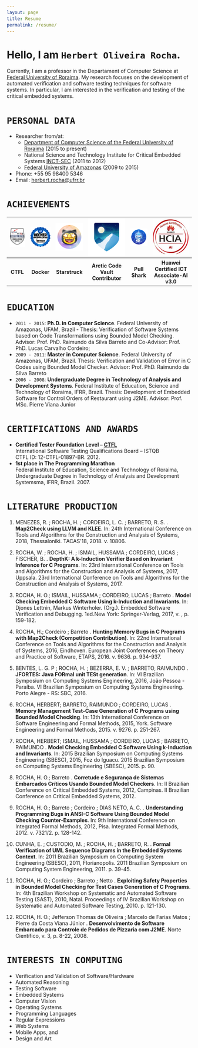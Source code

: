 ```yaml
---
layout: page
title: Resume
permalink: /resume/
---
```

# Hello, I am `Herbert Oliveira Rocha`.

Currently, I am a professor in the Departament of Computer Science at 
[Federal University of Roraima][ufrrdcc]. My research focuses on the development of automated verification and software testing techniques for software systems. In particular, I am interested in the verification and testing of the critical embedded systems. 

# `PERSONAL DATA`

- Researcher from/at:
    - [Department of Computer Science of the Federal University of Roraima](https://prismrr.github.io/) (2015 to present)
    - National Science and Technology Institute for Critical Embedded Systems [INCT-SEC](http://www.inct-sec.icmc.usp.br/en/) (2011 to 2012)
    - [Federal University of Amazonas](http://icomp.ufam.edu.br/index.php?lang=en) (2009 to 2015)
- Phone: +55 95 98400 5346
- Email: herbert.rocha@ufrr.br 

# `ACHIEVEMENTS`

<table>
  <tr>
    <th><a href=""><img src="/assets/achiviements/sign-FL.png" width="100" /></a></th>
    <th><a href="https://www.credential.net/081423e4-13fa-49f3-9953-337bec71589d"><img src="/assets/achiviements/docker.png" width="100" /></a></th>
    <th><a href="https://github.com/users/hbgit/achievements/pull-shark"><img src="/assets/achiviements/starstruck-default.png" width="100" /></a></th>
    <th><a href="https://github.com/users/hbgit/achievements/arctic-code-vault-contributor"><img src="/assets/achiviements/arctic-code-vault-contributor-default.png" width="100" /></a></th>
    <th><a href="https://github.com/users/hbgit/achievements/pull-shark"><img src="/assets/achiviements/pull-shark-default.png" width="100" /></a></th>
    <th><a href=""><img src="/assets/achiviements/ia_huawei.png" width="100" /></a></th>
  </tr>
  <tr>
    <th style="text-align: center; vertical-align: middle;">CTFL</th>
    <th style="text-align: center; vertical-align: middle;">Docker</th>
    <th style="text-align: center; vertical-align: middle;">Starstruck</th>
    <th style="width: 100px; text-align: center; vertical-align: middle;">Arctic Code Vault Contributor</th>
    <th style="text-align: center; vertical-align: middle;">Pull Shark</th>
    <th style="width: 100px; text-align: center; vertical-align: middle;">Huawei Certified ICT Associate-AI v3.0</th>
  </tr>
</table> 



# `EDUCATION`

- `2011 - 2015`: **Ph.D. in Computer Science**. Federal University of Amazonas, UFAM, Brazil - Thesis: Verification of Software Systems based on Code Transformations using Bounded Model Checking. Advisor: Prof. PhD. Raimundo da Silva Barreto and Co-Advisor: Prof. PhD. Lucas Carvalho Cordeiro; 
- `2009 - 2011`: **Master in Computer Science**. Federal University of Amazonas, UFAM, Brazil. Thesis: Verification and Validation of Error in C Codes using Bounded Model Checker. Advisor: Prof. PhD. Raimundo da Silva Barreto
- `2006 - 2008`: **Undergraduate Degree in Technology of Analysis and Development Systems**. Federal Institute of Education, Science and Technology of Roraima, IFRR, Brazil. Thesis: Development of Embedded Software for Control Orders of Restaurant using J2ME. Advisor: Prof. MSc. Pierre Viana Junior

# `CERTIFICATIONS AND AWARDS`
- **Certified Tester Foundation Level – [CTFL](http://www.istqb.org/)**  
International Software Testing Qualifications Board – ISTQB  
CTFL ID: 12-CTFL-01897-BR. 2012.
- **1st place in The Programming Marathon**  
Federal Institute of Education, Science and Technology of Roraima, Undergraduate Degree in Technology of Analysis and Development Systemsma, IFRR, Brazil. 2007.

# `LITERATURE PRODUCTION`

1. MENEZES, R. ; ROCHA, H. ; CORDEIRO, L. C. ; BARRETO, R. S. . **Map2Check using LLVM and KLEE**. In: 24th International Conference on Tools and Algorithms for the Construction and Analysis of Systems, 2018, Thessaloniki. TACAS'18, 2018. v. 10806.

2. ROCHA, W. ; ROCHA, H. ; ISMAIL, HUSSAMA ; CORDEIRO, LUCAS ; FISCHER, B. . **DepthK: A k-Induction Verifier Based on Invariant Inference for C Programs**. In: 23rd International Conference on Tools and Algorithms for the Construction and Analysis of Systems, 2017, Uppsala. 23rd International Conference on Tools and Algorithms for the Construction and Analysis of Systems, 2017.

3. ROCHA, H. O.; ISMAIL, HUSSAMA ; CORDEIRO, LUCAS ; Barreto . **Model Checking Embedded C Software Using k-Induction and Invariants**. In: Djones Lettnin, Markus Winterholer. (Org.). Embedded Software Verification and Debugging. 1ed.New York: Springer-Verlag, 2017, v. , p. 159-182.

4. ROCHA, H.; Cordeiro ; Barreto . **Hunting Memory Bugs in C Programs with Map2Check (Competition Contribution)**. In: 22nd International Conference on Tools and Algorithms for the Construction and Analysis of Systems, 2016, Eindhoven. European Joint Conferences on Theory and Practice of Software, ETAPS, 2016. v. 9636. p. 934-937.

5. BENTES, L. G. P ; ROCHA, H. ; BEZERRA, E. V. ; BARRETO, RAIMUNDO . **JFORTES: Java FORmal unit TESt generation**. In: VI Brazilian Symposium on Computing Systems Engineering, 2016, João Pessoa - Paraíba. VI Brazilian Symposium on Computing Systems Engineering. Porto Alegre - RS: SBC, 2016.

6. ROCHA, HERBERT; BARRETO, RAIMUNDO ; CORDEIRO, LUCAS . **Memory Management Test-Case Generation of C Programs using Bounded Model Checking**. In: 13th International Conference on Software Engineering and Formal Methods, 2015, York. Software Engineering and Formal Methods, 2015. v. 9276. p. 251-267.

7. ROCHA, HERBERT; ISMAIL, HUSSAMA ; CORDEIRO, LUCAS ; BARRETO, RAIMUNDO . **Model Checking Embedded C Software Using k-Induction and Invariants**. In: 2015 Brazilian Symposium on Computing Systems Engineering (SBESC), 2015, Foz do Iguacu. 2015 Brazilian Symposium on Computing Systems Engineering (SBESC), 2015. p. 90.

8. ROCHA, H. O.; Barreto . **Corretude e Segurança de Sistemas Embarcados Críticos Usando Bounded Model Checkers**. In: II Brazilian Conference on Critical Embedded Systems, 2012, Campinas. II Brazilian Conference on Critical Embedded Systems, 2012.

9. ROCHA, H. O.; Barreto ; Cordeiro ; DIAS NETO, A. C. . **Understanding Programming Bugs in ANSI-C Software Using Bounded Model Checking Counter-Examples**. In: 9th International Conference on Integrated Formal Methods, 2012, Pisa. Integrated Formal Methods, 2012. v. 7321/2. p. 128-142.

10. CUNHA, E. ; CUSTODIO, M. ; ROCHA, H. ; BARRETO, R. . **Formal Verification of UML Sequence Diagrams in the Embedded Systems Context**. In: 2011 Brazilian Symposium on Computing System Engineering (SBESC), 2011, Florianopolis. 2011 Brazilian Symposium on Computing System Engineering, 2011. p. 39-45.

11. ROCHA, H. O.; Cordeiro ; Barreto ; Netto . **Exploiting Safety Properties in Bounded Model Checking for Test Cases Generation of C Programs**. In: 4th Brazilian Workshop on Systematic and Automated Software Testing (SAST), 2010, Natal. Proceedings of IV Brazilian Workshop on Systematic and Automated Software Testing, 2010. p. 121-130.

12. ROCHA, H. O.; Jefferson Thomas de Oliveira ; Marcelo de Farias Matos ; Pierre da Costa Viana Júnior . **Desenvolvimento de Software Embarcado para Controle de Pedidos de Pizzaria com J2ME**. Norte Científico, v. 3, p. 8-22, 2008. 

# `INTERESTS IN COMPUTING`

- Verification and Validation of Software/Hardware
- Automated Reasoning
- Testing Software
- Embedded Systems
- Computer Vision 
- Operating Systems 
- Programming Languages
- Regular Expressions
- Web Systems
- Mobile Apps, and 
- Design and Art

[ufrrdcc]: http://ufrr.br/dcc